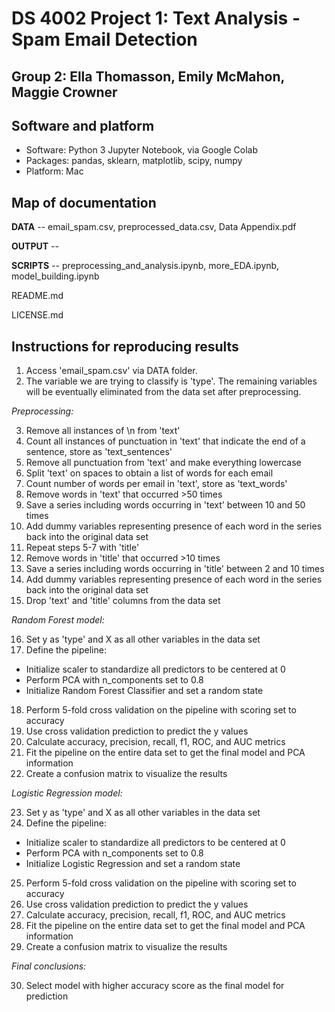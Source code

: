 # DS 4002 Project 1: Text Analysis - Spam Email Detection
## Group 2: Ella Thomasson, Emily McMahon, Maggie Crowner

## Software and platform 
- Software: Python 3 Jupyter Notebook, via Google Colab
- Packages: pandas, sklearn, matplotlib, scipy, numpy
- Platform: Mac

## Map of documentation
**DATA** -- email_spam.csv, preprocessed_data.csv, Data Appendix.pdf

**OUTPUT** -- 

**SCRIPTS** -- preprocessing_and_analysis.ipynb, more_EDA.ipynb, model_building.ipynb

README.md

LICENSE.md

## Instructions for reproducing results
1. Access 'email_spam.csv' via DATA folder. 
2. The variable we are trying to classify is 'type'. The remaining variables will be eventually eliminated from the data set after preprocessing.
   
_Preprocessing:_

3. Remove all instances of \n from 'text'
4. Count all instances of punctuation in 'text' that indicate the end of a sentence, store as 'text_sentences'
5. Remove all punctuation from 'text' and make everything lowercase
6. Split 'text' on spaces to obtain a list of words for each email
7. Count number of words per email in 'text', store as 'text_words'
8. Remove words in 'text' that occurred >50 times
9. Save a series including words occurring in 'text' between 10 and 50 times
10. Add dummy variables representing presence of each word in the series back into the original data set
11. Repeat steps 5-7 with 'title'
12. Remove words in 'title' that occurred >10 times
13. Save a series including words occurring in 'title' between 2 and 10 times
14. Add dummy variables representing presence of each word in the series back into the original data set
15. Drop 'text' and 'title' columns from the data set
    
_Random Forest model:_

16. Set y as 'type' and X as all other variables in the data set
17. Define the pipeline:
- Initialize scaler to standardize all predictors to be centered at 0
- Perform PCA with n_components set to 0.8
- Initialize Random Forest Classifier and set a random state
18. Perform 5-fold cross validation on the pipeline with scoring set to accuracy
19. Use cross validation prediction to predict the y values
20. Calculate accuracy, precision, recall, f1, ROC, and AUC metrics
21. Fit the pipeline on the entire data set to get the final model and PCA information
22. Create a confusion matrix to visualize the results
    
_Logistic Regression model:_

23. Set y as 'type' and X as all other variables in the data set
24. Define the pipeline:
- Initialize scaler to standardize all predictors to be centered at 0
- Perform PCA with n_components set to 0.8
- Initialize Logistic Regression and set a random state
25. Perform 5-fold cross validation on the pipeline with scoring set to accuracy
26. Use cross validation prediction to predict the y values
27. Calculate accuracy, precision, recall, f1, ROC, and AUC metrics
28. Fit the pipeline on the entire data set to get the final model and PCA information
29. Create a confusion matrix to visualize the results
    
_Final conclusions:_

30. Select model with higher accuracy score as the final model for prediction
